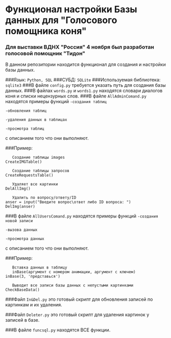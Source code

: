 # Функционал настройки Базы данных для "Голосового помощника коня"
### Для выставки ВДНХ "Россия" 4 ноября был разработан голосовой помощник "Тидон"

В данном репозитории находится функционал для создания и настройки базы данных.

###Язык: `Python, SQL`
###СУБД: `SQLite`
###Используемая библиотека: `sqlite3`
###В файле `config.py` требуется указать путь для создания базы данных.
###В файлах `words.py` и `words1.py` находятся словари диалогов коня и списки нецензурных слов.
###В файле `AllAdminComand.py` находятся примеры функций
`-создания таблиц`

`-обновления таблиц`

`-удаления данных в таблицах`

`-просмотра таблиц` 

с описанием того что они выполняют.

###Пример:
```shell
   Создание таблицы images
CreateIMGTable()

   Создание таблицы запросов
CreateRequestsTable()

   Удаляет все картинки
DelAllImg()

   Удалить по вопросу/ответу/ID
anser = input("Введите вопрос\ответ либо ID вопроса: ")
DelImg(anser)
```

###В файле `AllUsersComand.py` находятся примеры функций
`-создания новой записи`

`-вызова данных`

`-просмотра данных` 

с описанием того что они выполняют.

###Пример:
```shell
   Вставка данных в таблицу
   inBase(аргумент с номером анимации, аргумент с ключем)
inBase(3, 'представься')

   Выводит все записи базы данных с непустыми картинками
CheckBaseData()
```

###Файл `In&Del.py` это готовый скрипт для обновления записей по картинкам и их удаления.

###Файл `Deleter.py` это готовый скрипт для удаления картинок у записей в базе.

###В файле `funcsql.py` находятся ВСЕ функции.